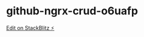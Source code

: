 # github-ngrx-crud-o6uafp

[Edit on StackBlitz ⚡️](https://stackblitz.com/edit/github-ngrx-crud-o6uafp)